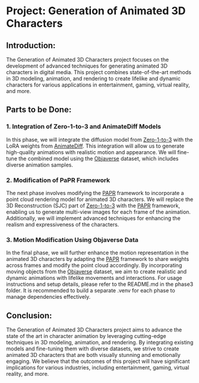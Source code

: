 # Project: Generation of Animated 3D Characters

## Introduction:

The Generation of Animated 3D Characters project focuses on the development of advanced techniques for generating animated 3D characters in digital media. This project combines state-of-the-art methods in 3D modeling, animation, and rendering to create lifelike and dynamic characters for various applications in entertainment, gaming, virtual reality, and more.

## Parts to be Done:

### 1. Integration of Zero-1-to-3 and AnimateDiff Models

In this phase, we will integrate the diffusion model from [Zero-1-to-3](https://github.com/cvlab-columbia/zero123) with the LoRA weights from [AnimateDiff](https://github.com/guoyww/AnimateDiff). This integration will allow us to generate high-quality animations with realistic motion and appearance. We will fine-tune the combined model using the [Objaverse](https://objaverse.allenai.org/) dataset, which includes diverse animation samples.

### 2. Modification of PaPR Framework

The next phase involves modifying the [PAPR](https://github.com/zvict/papr) framework to incorporate a point cloud rendering model for animated 3D characters. We will replace the 3D Reconstruction (SJC) part of [Zero-1-to-3](https://github.com/cvlab-columbia/zero123) with the [PAPR](https://github.com/zvict/papr) framework, enabling us to generate multi-view images for each frame of the animation. Additionally, we will implement advanced techniques for enhancing the realism and expressiveness of the characters.

### 3. Motion Modification Using Objaverse Data

In the final phase, we will further enhance the motion representation in the animated 3D characters by adapting the [PAPR](https://github.com/zvict/papr) framework to share weights across frames and modify the point cloud accordingly. By incorporating moving objects from the [Objaverse](https://objaverse.allenai.org/) dataset, we aim to create realistic and dynamic animations with lifelike movements and interactions. For usage instructions and setup details, please refer to the README.md in the phase3 folder. It is recommended to build a separate .venv for each phase to manage dependencies effectively.

## Conclusion:

The Generation of Animated 3D Characters project aims to advance the state of the art in character animation by leveraging cutting-edge techniques in 3D modeling, animation, and rendering. By integrating existing models and fine-tuning them with diverse datasets, we strive to create animated 3D characters that are both visually stunning and emotionally engaging. We believe that the outcomes of this project will have significant implications for various industries, including entertainment, gaming, virtual reality, and more.
